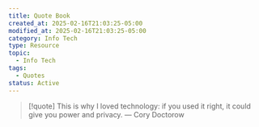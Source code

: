 ```yaml
---
title: Quote Book
created_at: 2025-02-16T21:03:25-05:00
modified_at: 2025-02-16T21:03:25-05:00
category: Info Tech
type: Resource
topic:
  - Info Tech
tags:
  - Quotes
status: Active
---
```

> [!quote] This is why I loved technology: if you used it right, it could give you power and privacy.
> — Cory Doctorow
> 
